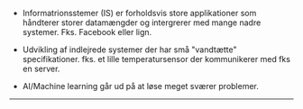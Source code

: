 * Informatrionsstemer (IS) er forholdsvis store applikationer som håndterer storer datamængder og intergrerer med mange nadre systemer. Fks. Facebook eller lign.

* Udvikling af indlejrede systemer der har små "vandtætte" specifikationer. fks. et lille temperatursensor der kommunikerer med fks en server.

* AI/Machine learning går ud på at løse meget sværer problemer.

***
